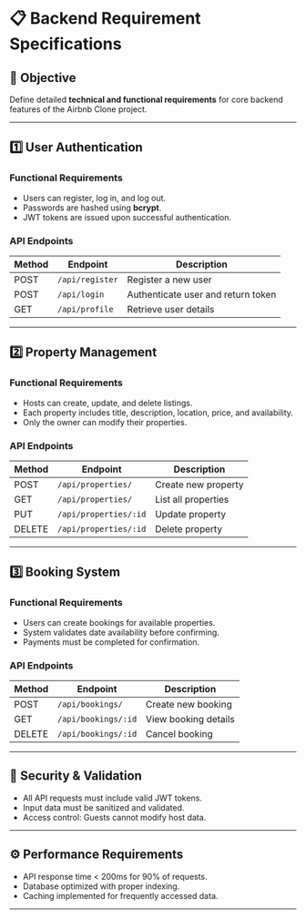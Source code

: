 
# 📋 Backend Requirement Specifications

## 🎯 Objective
Define detailed **technical and functional requirements** for core backend features of the Airbnb Clone project.

---

## 1️⃣ User Authentication
### Functional Requirements
- Users can register, log in, and log out.
- Passwords are hashed using **bcrypt**.
- JWT tokens are issued upon successful authentication.

### API Endpoints
| Method | Endpoint | Description |
|---------|-----------|-------------|
| POST | `/api/register` | Register a new user |
| POST | `/api/login` | Authenticate user and return token |
| GET | `/api/profile` | Retrieve user details |

---

## 2️⃣ Property Management
### Functional Requirements
- Hosts can create, update, and delete listings.
- Each property includes title, description, location, price, and availability.
- Only the owner can modify their properties.

### API Endpoints
| Method | Endpoint | Description |
|---------|-----------|-------------|
| POST | `/api/properties/` | Create new property |
| GET | `/api/properties/` | List all properties |
| PUT | `/api/properties/:id` | Update property |
| DELETE | `/api/properties/:id` | Delete property |

---

## 3️⃣ Booking System
### Functional Requirements
- Users can create bookings for available properties.
- System validates date availability before confirming.
- Payments must be completed for confirmation.

### API Endpoints
| Method | Endpoint | Description |
|---------|-----------|-------------|
| POST | `/api/bookings/` | Create new booking |
| GET | `/api/bookings/:id` | View booking details |
| DELETE | `/api/bookings/:id` | Cancel booking |

---

## 🔐 Security & Validation
- All API requests must include valid JWT tokens.
- Input data must be sanitized and validated.
- Access control: Guests cannot modify host data.

---

## ⚙️ Performance Requirements
- API response time < 200ms for 90% of requests.
- Database optimized with proper indexing.
- Caching implemented for frequently accessed data.

---
